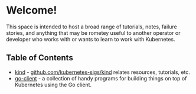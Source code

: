 # Welcome!

This space is intended to host a broad range of tutorials, notes, failure
stories, and anything that may be rometey useful to another operator or
developer who works with or wants to learn to work with Kubernetes.

## Table of Contents
* [kind](./kind/) - [github.com/kubernetes-sigs/kind] relates resources,
  tutorials, etc.
* [go-client](./go-client/) - a collection of handy programs for building
  things on top of Kubernetes using the Go client.


[github.com/kubernetes-sigs/kind]: https://github.com/kubernetes-sigs/kind
